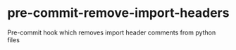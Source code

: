 # pre-commit-remove-import-headers
Pre-commit hook which removes import header comments from python files
